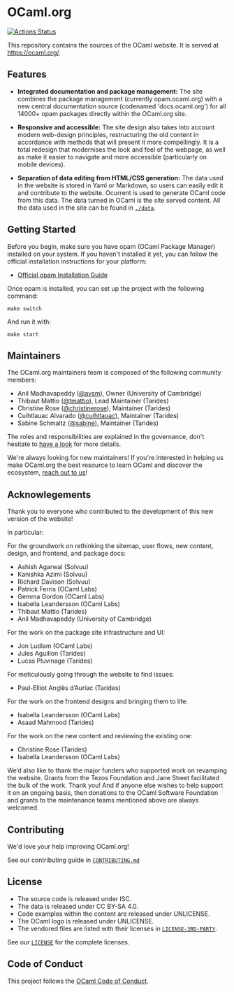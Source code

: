 # OCaml.org

[![Actions Status](https://github.com/ocaml/ocaml.org/workflows/CI/badge.svg)](https://github.com/ocaml/ocaml.org/actions)

This repository contains the sources of the OCaml website. It is served at https://ocaml.org/.

## Features

- **Integrated documentation and package management:** The site combines the
  package management (currently opam.ocaml.org) with a new central
  documentation source (codenamed 'docs.ocaml.org') for all 14000+ opam packages
  directly within the OCaml.org site.

- **Responsive and accessible:** The site design also takes into account modern
  web-design principles, restructuring the old content in accordance with methods
  that will present it more compellingly. It is a total redesign that modernises
  the look and feel of the webpage, as well as make it easier to navigate and more
  accessible (particularly on mobile devices).

- **Separation of data editing from HTML/CSS generation:** The data used in the
  website is stored in Yaml or Markdown, so users can easily edit it and
  contribute to the website. Ocurrent is used to generate OCaml code from this
  data. The data turned in OCaml is the site served content. All the data used
  in the site can be found in [`./data`](./data).

## Getting Started

Before you begin, make sure you have opam (OCaml Package Manager) installed on your system. If you haven't installed it yet, you can follow the official installation instructions for your platform:

- [Official opam Installation Guide](https://opam.ocaml.org/doc/Install.html)

Once opam is installed, you can set up the project with the following command:

```
make switch
```

And run it with:

```
make start
```

## Maintainers

The OCaml.org maintainers team is composed of the following community members:

- Anil Madhavapeddy ([@avsm](https://github.com/avsm)), Owner (University of Cambridge)
- Thibaut Mattio ([@tmattio](https://github.com/tmattio)), Lead Maintainer (Tarides)
- Christine Rose ([@christinerose](https://github.com/christinerose)), Maintainer (Tarides)
- Cuihtlauac Alvarado ([@cuihtlauac](https://github.com/cuihtlauac)), Maintainer (Tarides)
- Sabine Schmaltz ([@sabine](https://github.com/sabine)), Maintainer (Tarides)

The roles and responsibilities are explained in the governance, don't hesitate to [have a look](https://ocaml.org/governance) for more details.

We're always looking for new maintainers! If you're interested in helping us make OCaml.org the best resource to learn OCaml and discover the ecosystem, [reach out to us](mailto:thibaut@tarides.com)!

## Acknowlegements

Thank you to everyone who contributed to the development of this new version of the website!

In particular:

For the groundwork on rethinking the sitemap, user flows, new content, design, and frontend, and package docs:
- Ashish Agarwal (Solvuu)
- Kanishka Azimi (Solvuu)
- Richard Davison (Solvuu)
- Patrick Ferris (OCaml Labs)
- Gemma Gordon (OCaml Labs)
- Isabella Leandersson (OCaml Labs)
- Thibaut Mattio (Tarides)
- Anil Madhavapeddy (University of Cambridge)

For the work on the package site infrastructure and UI:
- Jon Ludlam (OCaml Labs)
- Jules Aguillon (Tarides)
- Lucas Pluvinage (Tarides)

For meticulously going through the website to find issues:
- Paul-Elliot Anglès d’Auriac (Tarides)

For the work on the frontend designs and bringing them to life:
- Isabella Leandersson (OCaml Labs)
- Asaad Mahmood (Tarides)

For the work on the new content and reviewing the existing one:
- Christine Rose (Tarides)
- Isabella Leandersson (OCaml Labs)

We’d also like to thank the major funders who supported work on revamping the website. Grants from the Tezos Foundation and Jane Street facilitated the bulk of the work. Thank you! And if anyone else wishes to help support it on an ongoing basis, then donations to the OCaml Software Foundation and grants to the maintenance teams mentioned above are always welcomed.

## Contributing

We'd love your help improving OCaml.org!

See our contributing guide in [`CONTRIBUTING.md`](./CONTRIBUTING.md)

## License

- The source code is released under ISC.
- The data is released under CC BY-SA 4.0.
- Code examples within the content are released under UNLICENSE.
- The OCaml logo is released under UNLICENSE.
- The vendored files are listed with their licenses in [`LICENSE-3RD-PARTY`](./LICENSE-3RD-PARTY).

See our [`LICENSE`](./LICENSE) for the complete licenses.

## Code of Conduct

This project follows the [OCaml Code of Conduct](https://github.com/ocaml/ocaml.org/blob/main/CODE_OF_CONDUCT.md).
